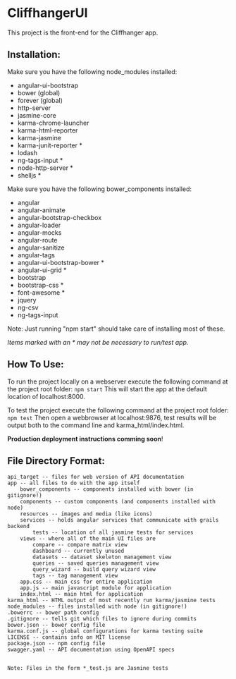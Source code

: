 CliffhangerUI
=============

This project is the front-end for the Cliffhanger app.

Installation: 
-------------

Make sure you have the following node_modules installed: 
-   angular-ui-bootstrap
-   bower (global)
-   forever (global)
-   http-server
-   jasmine-core
-   karma-chrome-launcher
-   karma-html-reporter
-   karma-jasmine
-   karma-junit-reporter \*
-   lodash
-   ng-tags-input \*
-   node-http-server \*
-   shelljs \*
        
Make sure you have the following bower_components installed:
-   angular
-   angular-animate
-   angular-bootstrap-checkbox
-   angular-loader
-   angular-mocks
-   angular-route
-   angular-sanitize
-   angular-tags
-   angular-ui-bootstrap-bower \*
-   angular-ui-grid \*  
-   bootstrap
-   bootstrap-css \*
-   font-awesome \*
-   jquery
-   ng-csv
-   ng-tags-input
        
Note: Just running "npm start" should take care of installing most of these.
    
*Items marked with an * may not be necessary to run/test app.*
    
How To Use:
-----------

To run the project locally on a webserver execute the following command at the project root folder: `npm start`
This will start the app at the default location of localhost:8000.

To test the project execute the following command at the project root folder: `npm test`
Then open a webbrowser at localhost:9876, test results will be output both to the command line and karma_html/index.html.
    
    
**Production deployment instructions __comming soon__**!


File Directory Format:
----------------------

    api_target -- files for web version of API documentation
    app -- all files to do with the app itself
        bower_components -- components installed with bower (in gitignore!)
        components -- custom components (and components installed with node)
        resources -- images and media (like icons)
        services -- holds angular services that communicate with grails backend
            tests -- location of all jasmine tests for services
        views -- where all of the main UI files are
            compare -- compare matrix view
            dashboard -- currently unused
            datasets -- dataset skeleton management view
            queries -- saved queries management view
            query_wizard -- build query wizard view
            tags -- tag management view
        app.css -- main css for entire application
        app.js -- main javascript module for application
        index.html -- main html for application
    karma_html -- HTML output of most recently run karma/jasmine tests
    node_modules -- files installed with node (in gitignore!)
    .bowerrc -- bower path config
    .gitignore -- tells git which files to ignore during commits
    bower.json -- bower config file
    karma.conf.js -- global configurations for karma testing suite
    LICENSE -- contains info on MIT license
    package.json -- npm config file
    swagger.yaml -- API documentation using OpenAPI specs
    
    
    Note: Files in the form *_test.js are Jasmine tests